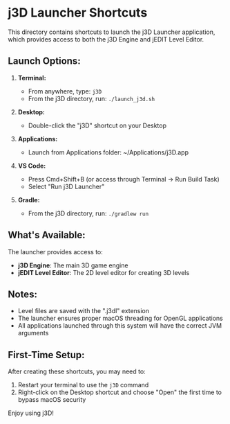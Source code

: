 # j3D Launcher Shortcuts

This directory contains shortcuts to launch the j3D Launcher application, which provides access to both the j3D Engine and jEDIT Level Editor.

## Launch Options:

1. **Terminal:**
   - From anywhere, type: `j3D`
   - From the j3D directory, run: `./launch_j3d.sh`

2. **Desktop:**
   - Double-click the "j3D" shortcut on your Desktop

3. **Applications:**
   - Launch from Applications folder: ~/Applications/j3D.app

4. **VS Code:**
   - Press Cmd+Shift+B (or access through Terminal → Run Build Task)
   - Select "Run j3D Launcher"

5. **Gradle:**
   - From the j3D directory, run: `./gradlew run`

## What's Available:
The launcher provides access to:
- **j3D Engine**: The main 3D game engine
- **jEDIT Level Editor**: The 2D level editor for creating 3D levels

## Notes:
- Level files are saved with the ".j3dl" extension
- The launcher ensures proper macOS threading for OpenGL applications
- All applications launched through this system will have the correct JVM arguments

## First-Time Setup:
After creating these shortcuts, you may need to:
1. Restart your terminal to use the `j3D` command
2. Right-click on the Desktop shortcut and choose "Open" the first time to bypass macOS security

Enjoy using j3D!
